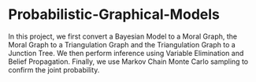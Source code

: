 # Probabilistic-Graphical-Models
In this project, we first convert a Bayesian Model to a Moral Graph, the Moral Graph to a Triangulation Graph and the Triangulation Graph to a Junction Tree. We then perform inference using Variable Elimination and Belief Propagation. Finally, we use Markov Chain Monte Carlo sampling to confirm the joint probability.

